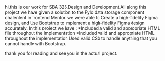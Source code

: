 hi.this is our work for SBA 326.Design and Development.All along this project we have given a solution to the Fylo data storage component chalenlent in frontend Mentor. we were able to Create a high-fidelity Figma design,
and Use Bootstrap to implement a high-fidelity Figma design accurately.
In this project we have :
*Included a valid and appropriate HTML file throughout the implementation
*Included valid and appropriate HTML throughout the implementation
Used valid CSS to handle anything that you cannot handle with Bootstrap.

thank you for reading and see you in the actual project.

